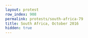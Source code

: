 ```yaml
---
layout: protest
row_index: 908
permalink: protests/south-africa-79
title: South Africa, October 2016
hidden: true
---
```

